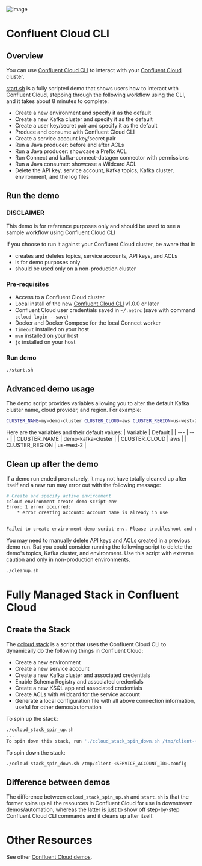 ![image](../../images/confluent-logo-300-2.png)

# Confluent Cloud CLI

## Overview

You can use [Confluent Cloud CLI](https://docs.confluent.io/current/cloud/cli/install.html#ccloud-install-cli?utm_source=github&utm_medium=demo&utm_campaign=ch.examples_type.community_content.beginner-cloud) to interact with your [Confluent Cloud](https://confluent.cloud/?utm_source=github&utm_medium=demo&utm_campaign=ch.examples_type.community_content.beginner-cloud) cluster.

[start.sh](start.sh) is a fully scripted demo that shows users how to interact with Confluent Cloud, stepping through the following workflow using the CLI, and it takes about 8 minutes to complete:

* Create a new environment and specify it as the default
* Create a new Kafka cluster and specify it as the default
* Create a user key/secret pair and specify it as the default
* Produce and consume with Confluent Cloud CLI
* Create a service account key/secret pair
* Run a Java producer: before and after ACLs
* Run a Java producer: showcase a Prefix ACL
* Run Connect and kafka-connect-datagen connector with permissions
* Run a Java consumer: showcase a Wildcard ACL
* Delete the API key, service account, Kafka topics, Kafka cluster, environment, and the log files

## Run the demo

### DISCLAIMER

This demo is for reference purposes only and should be used to see a sample workflow using Confluent Cloud CLI

If you choose to run it against your Confluent Cloud cluster, be aware that it:

- creates and deletes topics, service accounts, API keys, and ACLs
- is for demo purposes only
- should be used only on a non-production cluster

### Pre-requisites

* Access to a Confluent Cloud cluster
* Local install of the new [Confluent Cloud CLI](https://docs.confluent.io/current/cloud/cli/install.html#ccloud-install-cli?utm_source=github&utm_medium=demo&utm_campaign=ch.examples_type.community_content.beginner-cloud) v1.0.0 or later
* Confluent Cloud user credentials saved in `~/.netrc` (save with command `ccloud login --save`)
* Docker and Docker Compose for the local Connect worker
* `timeout` installed on your host
* `mvn` installed on your host
* `jq` installed on your host

### Run demo

```bash
./start.sh
```

## Advanced demo usage

The demo script provides variables allowing you to alter the default Kafka cluster name, cloud provider, and region.  For example:

```bash
CLUSTER_NAME=my-demo-cluster CLUSTER_CLOUD=aws CLUSTER_REGION=us-west-2 ./start.sh
``` 

Here are the variables and their default values:
| Variable | Default |
| --- | --- |
| CLUSTER_NAME | demo-kafka-cluster |
| CLUSTER_CLOUD | aws |
| CLUSTER_REGION | us-west-2 |

## Clean up after the demo

If a demo run ended prematurely, it may not have totally cleaned up after itself and a new run may error out with the following message:

```bash
# Create and specify active environment
ccloud environment create demo-script-env
Error: 1 error occurred:
	* error creating account: Account name is already in use


Failed to create environment demo-script-env. Please troubleshoot and run again
```

You may need to manually delete API keys and ACLs created in a previous demo run.
But you could consider running the following script to delete the demo's topics, Kafka cluster, and environment.
Use this script with extreme caution and only in non-production environments.

```bash
./cleanup.sh
```

# Fully Managed Stack in Confluent Cloud

## Create the Stack

The [ccloud stack](beginner-cloud/ccloud_stack_spin_up.sh) is a script that uses the Confluent Cloud CLI to dynamically do the following things in Confluent Cloud:

* Create a new environment
* Create a new service account
* Create a new Kafka cluster and associated credentials
* Enable Schema Registry and associated credentials
* Create a new KSQL app and associated credentials
* Create ACLs with wildcard for the service account
* Generate a local configuration file with all above connection information, useful for other demos/automation

To spin up the stack:

```bash
./ccloud_stack_spin_up.sh
...
To spin down this stack, run './ccloud_stack_spin_down.sh /tmp/client-<SERVICE_ACCOUNT_ID>.config'
```

To spin down the stack:

```bash
./ccloud stack_spin_down.sh /tmp/client-<SERVICE_ACCOUNT_ID>.config
```

## Difference between demos

The difference between `ccloud_stack_spin_up.sh` and `start.sh` is that the former spins up all the resources in Confluent Cloud for use in downstream demos/automation, whereas the latter is just to show off step-by-step Confluent Cloud CLI commands and it cleans up after itself.

# Other Resources

See other [Confluent Cloud demos](../README.md).
